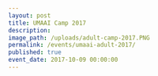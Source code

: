```yaml
---
layout: post
title: UMAAI Camp 2017
description:
image_path: /uploads/adult-camp-2017.PNG
permalink: /events/umaai-adult-2017/
published: true
event_date: 2017-10-09 00:00:00
---
```



